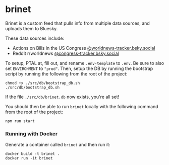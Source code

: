 # brinet
Brinet is a custom feed that pulls info from multiple data sources, and uploads them to Bluesky.

These data sources include:
- Actions on Bills in the US Congress [@worldnews-tracker.bsky.social](https://bsky.app/profile/did:plc:a6tynmyiald4k5swuwpb5fmx)
- Reddit r/worldnews [@congress-tracker.bsky.social](https://bsky.app/profile/did:plc:3dmyptxkaz4wxun4fm4ouqd4)

To setup, PTAL at, fill out, and rename `.env-template` to `.env`. Be sure to also set `ENVIRONMENT` to `"prod"`.
Then, setup the DB by running the bootstrap script by running the following from the root of the project:
```
chmod +x ./src/db/bootstrap_db.sh
./src/db/bootstrap_db.sh
```
If the file `./src/db/brinet.db` now exists, you're all set!

You should then be able to run `brinet` locally with the following command from the root of the project:
```
npm run start
```

### Running with Docker
Generate a container called `brinet` and then run it:
```
docker build -t brinet .
docker run -it brinet
```
